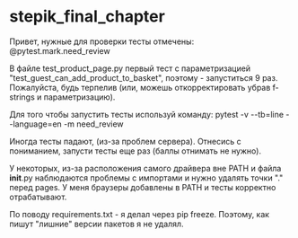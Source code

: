 # stepik_final_chapter

Привет, нужные для проверки тесты отмечены:
@pytest.mark.need_review

В файле test_product_page.py первый тест с параметризацией "test_guest_can_add_product_to_basket", поэтому - запуститься 9 раз. Пожалуйста, будь терпелив (или, можешь откорректировать убрав f-strings и параметризацию).

Для того чтобы запустить тесты используй команду:
pytest -v --tb=line --language=en -m need_review

Иногда тесты падают, (из-за проблем сервера). Отнесись с пониманием, запусти тесты еще раз (баллы отнимать не нужно).

У некоторых, из-за расположения самого драйвера вне PATH и файла __init__.py наблюдаются проблемы c импортами и нужно удалять точки "." перед pages. У меня браузеры добавлены в PATH и тесты корректно отрабатывают.

По поводу requirements.txt - я делал через pip freeze. Поэтому, как пишут "лишние" версии пакетов я не удалял.
